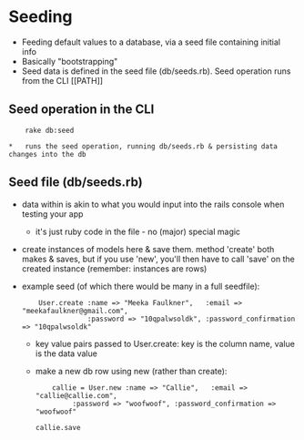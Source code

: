 Seeding
=======
*   Feeding default values to a database, via a seed file containing initial info
*   Basically "bootstrapping"
*   Seed data is defined in the seed file (db/seeds.rb). Seed operation runs from the CLI	 [[PATH]]

Seed operation in the CLI
-------------------------
		rake db:seed

    *   runs the seed operation, running db/seeds.rb & persisting data changes into the db
   

Seed file (db/seeds.rb)
-----------------------
*   data within is akin to what you would input into the rails console when testing your app
    *   it's just ruby code in the file - no (major) special magic

*   create instances of models here & save them. method 'create' both makes & saves, but if you use
	  'new', you'll then have to call 'save' on the created instance (remember: instances are rows)

*   example seed (of which there would be many in a full seedfile):

            User.create :name => "Meeka Faulkner",   :email => "meekafaulkner@gmail.com",
                        :password => "10qpalwsoldk", :password_confirmation => "10qpalwsoldk"

    *   key value pairs passed to User.create: key is the column name, value is the data value

    *   make a new db row using new (rather than create):

    		    callie = User.new :name => "Callie",   :email => "callie@callie.com",
                     :password => "woofwoof", :password_confirmation => "woofwoof"

            callie.save
